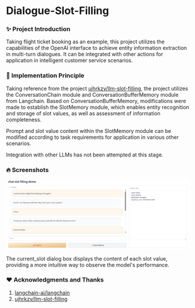 # Dialogue-Slot-Filling

### ✨ Project Introduction

Taking flight ticket booking as an example, this project utilizes the capabilities of the OpenAI interface to achieve entity information extraction in multi-turn dialogues. It can be integrated with other actions for application in intelligent customer service scenarios.

### 📑 Implementation Principle

Taking reference from the project [ujhrkzy/llm-slot-filling](https://github.com/ujhrkzy/llm-slot-filling), the project utilizes the ConversationChain module and ConversationBufferMemory module from Langchain. Based on ConversationBufferMemory, modifications were made to establish the SlotMemory module, which enables entity recognition and storage of slot values, as well as assessment of information completeness.

Prompt and slot value content within the SlotMemory module can be modified according to task requirements for application in various other scenarios.

Integration with other LLMs has not been attempted at this stage.

### 🔥 Screenshots

![demo](doc/demo.png)

The current_slot dialog box displays the content of each slot value, providing a more intuitive way to observe the model's performance.

### ❤️ Acknowledgments and Thanks

1. [langchain-ai/langchain](https://github.com/langchain-ai/langchain)
2. [ujhrkzy/llm-slot-filling](https://github.com/ujhrkzy/llm-slot-filling)